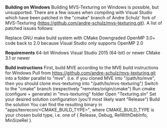 **Building on Windows**
Building MVS-Texturing on Windows is possible, but unsupported. There are a few issues when compiling with Visual Studio which have been patched in the "cmake" branch of Andre Schulz' fork of MVS-Texturing (https://github.com/andre-schulz/mvs-texturing.git). A list of patched issues follows:

Replace GNU make build system with CMake
Downgraded OpenMP 3.0+ code back to 2.0 because Visual Studio only supports OpenMP 2.0

**Requirements**
64-bit Windows
Visual Studio 2015 (64-bit) or newer
CMake 3.1 or newer

**Build instructions**
First, build MVE according to the MVE build instructions for Windows
Pull from https://github.com/andre-schulz/mvs-texturing.git into a folder parallel to "mve". (i.e. if you cloned MVE into "/path/to/mve", then you should clone mvs-texturing into "/path/to/mvs-texturing")
Switch to the "cmake" branch (respectively "remotes/origin/cmake")
Run cmake (configure + generate) in "mvs-texturing" folder
Open "Texturing.sln"
Set your desired solution configuration (you'll most likely want "Release")
Build the solution
You can find the resulting binary in "apps/texrecon/<CMAKE_BUILD_TYPE>", where CMAKE_BUILD_TYPE is your chosen build type, i.e. one of { Release, Debug, RelWithDebInfo, MinSizeRel }.
